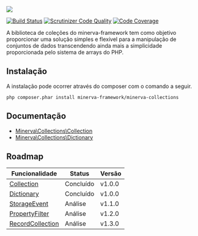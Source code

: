 ![](http://i.imgur.com/ajRNJnc.png)

[![Build Status](https://scrutinizer-ci.com/g/minerva-framework/minerva-collections/badges/build.png?b=master)](https://scrutinizer-ci.com/g/minerva-framework/minerva-collections/build-status/master) [![Scrutinizer Code Quality](https://scrutinizer-ci.com/g/minerva-framework/minerva-collections/badges/quality-score.png?x=1&b=master)](https://scrutinizer-ci.com/g/minerva-framework/minerva-collections/?branch=master) [![Code Coverage](https://scrutinizer-ci.com/g/minerva-framework/minerva-collections/badges/coverage.png?b=master)](https://scrutinizer-ci.com/g/minerva-framework/minerva-collections/?branch=master)

A biblioteca de coleções do minerva-framework tem como objetivo proporcionar uma solução simples e flexível para a manipulação de conjuntos de dados transcendendo ainda mais a simplicidade proporcionada pelo sistema de arrays do PHP. 



## Instalação

A instalação pode ocorrer através do composer com o comando a seguir.

`php composer.phar install minerva-framework/minerva-collections`

## Documentação

* [Minerva\Collections\Collection](https://github.com/minerva-framework/minerva-collections/wiki/Minerva%5CCollections%5CCollection)
* [Minerva\Collections\Dictionary](https://github.com/minerva-framework/minerva-collections/wiki/Minerva%5CCollections%5CDictionary)

## Roadmap
| Funcionalidade | Status    | Versão |
|----------------|-----------|--------|
| [Collection](https://github.com/minerva-framework/minerva-collections/wiki/Minerva%5CCollections%5CCollection)     | Concluído | v1.0.0 |
| [Dictionary](https://github.com/minerva-framework/minerva-collections/wiki/Minerva%5CCollections%5CDictionary)     | Concluído | v1.0.0 |
| [StorageEvent](https://gist.github.com/lucasdearaujo/1f52f8bb2516d553378881857452777e)   | Análise   | v1.1.0 |
| [PropertyFilter](https://gist.github.com/lucasdearaujo/a22fccff12351cce712b6d6e296561c4) | Análise   | v1.2.0 |
| [RecordCollection](https://gist.github.com/lucasdearaujo/690816846b3b3ca9f4bd520ea2e44af7) | Análise   | v1.3.0 |
